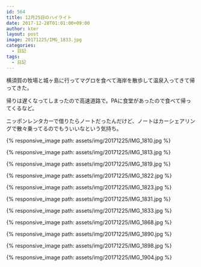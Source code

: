 ```yaml
---
id: 564
title: 12月25日のハイライト
date: 2017-12-28T01:01:00+09:00
author: kter
layout: post
image: 20171225/IMG_1833.jpg
categories:
  - 日記
tags:
  - 日記
---
```


横須賀の牧場と城ヶ島に行ってマグロを食べて海岸を散歩して温泉入ってきて帰ってきた。

帰りは遅くなってしまったので高速道路で。PAに食堂があったので食べて帰ってくるなど。

ニッポンレンタカーで借りたらノートだったんだけど、ノートはカーシェアリングで散々乗ってるのでもういいなという気持ち。

{% responsive_image path: assets/img/20171225/IMG_1810.jpg %}

{% responsive_image path: assets/img/20171225/IMG_1813.jpg %}

{% responsive_image path: assets/img/20171225/IMG_1819.jpg %}

{% responsive_image path: assets/img/20171225/IMG_1822.jpg %}

{% responsive_image path: assets/img/20171225/IMG_1823.jpg %}

{% responsive_image path: assets/img/20171225/IMG_1831.jpg %}

{% responsive_image path: assets/img/20171225/IMG_1833.jpg %}

{% responsive_image path: assets/img/20171225/IMG_1868.jpg %}

{% responsive_image path: assets/img/20171225/IMG_1890.jpg %}

{% responsive_image path: assets/img/20171225/IMG_1898.jpg %}

{% responsive_image path: assets/img/20171225/IMG_1904.jpg %}

